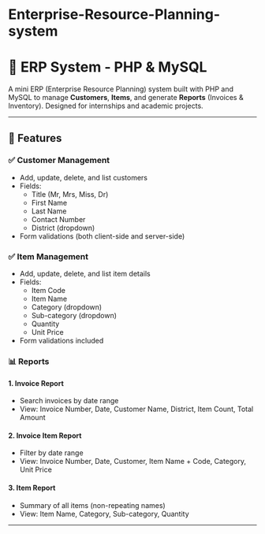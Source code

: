 # Enterprise-Resource-Planning-system
# 🧾 ERP System - PHP & MySQL

A mini ERP (Enterprise Resource Planning) system built with PHP and MySQL to manage **Customers**, **Items**, and generate **Reports** (Invoices & Inventory). Designed for internships and academic projects.

---

## 📌 Features

### ✅ Customer Management
- Add, update, delete, and list customers
- Fields:
  - Title (Mr, Mrs, Miss, Dr)
  - First Name
  - Last Name
  - Contact Number
  - District (dropdown)
- Form validations (both client-side and server-side)

### ✅ Item Management
- Add, update, delete, and list item details
- Fields:
  - Item Code
  - Item Name
  - Category (dropdown)
  - Sub-category (dropdown)
  - Quantity
  - Unit Price
- Form validations included

### 📊 Reports

#### 1. Invoice Report
- Search invoices by date range
- View: Invoice Number, Date, Customer Name, District, Item Count, Total Amount

#### 2. Invoice Item Report
- Filter by date range
- View: Invoice Number, Date, Customer, Item Name + Code, Category, Unit Price

#### 3. Item Report
- Summary of all items (non-repeating names)
- View: Item Name, Category, Sub-category, Quantity

---


